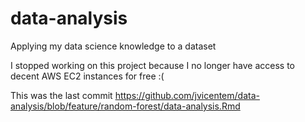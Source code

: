 # data-analysis
Applying my data science knowledge to a dataset

I stopped working on this project because I no longer have access to decent AWS EC2 instances for free :( 

This was the last commit https://github.com/jvicentem/data-analysis/blob/feature/random-forest/data-analysis.Rmd
